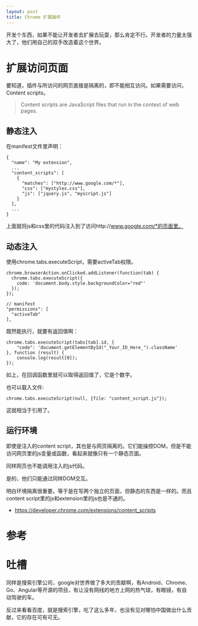 ```yaml
---
layout: post
title: Chrome 扩展插件
---
```


开发个东西，如果不能让开发者去扩展去玩耍，那么肯定不行。开发者的力量太强大了，他们用自己的双手改造着这个世界。



# 扩展访问页面

要知道，插件与所访问的网页直接是隔离的，即不能相互访问。如果需要访问，Content scripts。

> Content scripts are JavaScript files that run in the context of web pages.

## 静态注入
在manifest文件里声明：

```
{
  "name": "My extension",
  ...
  "content_scripts": [
    {
      "matches": ["http://www.google.com/*"],
      "css": ["mystyles.css"],
      "js": ["jquery.js", "myscript.js"]
    }
  ],
  ...
}
```

上面就将js和css里的代码注入到了访问http://www.google.com/*的页面里。

## 动态注入
使用chrome.tabs.executeScript，需要activeTab权限。

```
chrome.browserAction.onClicked.addListener(function(tab) {
  chrome.tabs.executeScript({
    code: 'document.body.style.backgroundColor="red"'
  });
});

// manifest
"permissions": [
  "activeTab"
],
```

既然能执行，就要有返回值啊：

```
chrome.tabs.executeScript(tabs[tab].id, {
    "code": 'document.getElementById("_Your_ID_Here_").className'
}, function (result) {
    console.log(result[0]);
});
```

如上，在回调函数里就可以取得返回值了，它是个数字。

也可以载入文件:

```
chrome.tabs.executeScript(null, {file: "content_script.js"});
```

这就相当于引用了。

## 运行环境
即使是注入的content script，其也是与网页隔离的。它们能操控DOM，但是不能访问网页里的js变量或函数，看起来就像只有一个静态页面。

同样网页也不能调用注入的js代码。

是的，他们只能通过同样DOM交互。

明白环境隔离很重要。等于是在写两个独立的页面，但静态的东西是一样的。而且content script里的js和extension里的js也是不通的。

* https://developer.chrome.com/extensions/content_scripts

# 参考

# 吐槽
同样是搜索引擎公司，google对世界做了多大的贡献啊，有Android、Chrome、Go、Angular等开源的项目，有让没有网线的地方上网的热气球，有眼镜，有自动驾驶的车。

反过来看看百度，就是搜索引擎，吃了这么多年，也没有见对哪怕中国做出什么贡献，它的存在可有可无。
